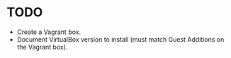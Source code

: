 TODO
====

* Create a Vagrant box.
* Document VirtualBox version to install (must match Guest Additions on the Vagrant box).
